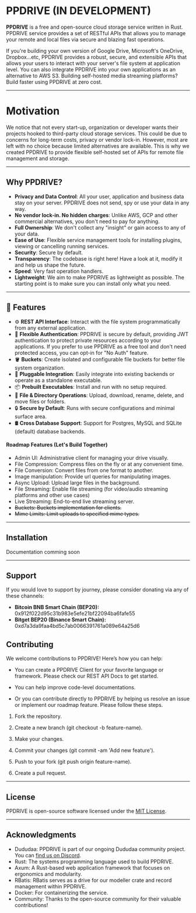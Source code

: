 # PPDRIVE (IN DEVELOPMENT)

**PPDRIVE** is a free and open-source cloud storage service written in Rust. PPDRIVE service provides a set of RESTful APIs that allows you to manage your remote and local files via secure and blazing fast operations.

If you're building your own version of Google Drive, Microsoft's OneDrive, Dropbox...etc, PPDRIVE provides a robust, secure, and extensible APIs that allows your users to interact with your server's file system at application level. You can also integrate PPDRIVE into your own applications as an alternative to AWS S3. Building self-hosted media streaming platforms? Build faster using PPDRIVE at zero cost.

---

# Motivation
We notice that not every start-up, organization or developer wants their projects hooked to third-party cloud storage services. This could be due to concerns for long-term costs, privacy or vendor lock-in. However, most are left with no choice because limited alternatives are available. This is why we created PPDRIVE to provide flexible self-hosted set of APIs for remote file management and storage.

---

## Why PPDRIVE?
- **Privacy and Data Control**: All your user, application and business data stay on your server. PPDRIVE does not send, spy or use your data in any way.
- **No vendor lock-in. No hidden charges**: Unlike AWS, GCP and other commercial alternatives, you don't need to pay for anything.
- **Full Ownership**: We don't collect any "insight" or gain access to any of your data.
- **Ease of Use**: Flexible service management tools for installing plugins, viewing or cancelling running services.
- **Security**: Secure by default.
- **Transparency**: The codebase is right here! Have a look at it, modify it and help us shape the future.
- **Speed**: Very fast operation handlers.
- **Lightweight**: We aim to make PPDRIVE as lightweight as possible. The starting point is to make sure you can install only what you need.

---

## 🚀 Features

- ⚙️ **REST API Interface**: Interact with the file system programmatically from any external application.
- 🔐 **Flexible Authentication**: PPDRIVE is secure by default, providing JWT authentication to protect private resources according to your applications. If you prefer to use PPDRIVE as a free tool and don't need protected access, you can opt-in for "No Auth" feature.
- 🪣 **Buckets**: Create isolated and configurable file buckets for better file system organization.
- 🧩 **Pluggable Integration**: Easily integrate into existing backends or operate as a standalone executable.
- 📦 **Prebuilt Executables**: Install and run with no setup required.
- 🧾 **File & Directory Operations**: Upload, download, rename, delete, and move files or folders.
- 🔒 **Secure by Default**: Runs with secure configurations and minimal surface area.
- 🛢 **Cross Database Support**: Support for Postgres, MySQL and SQLite (default) database backends.

#### Roadmap Features (Let's Build Together)
- Admin UI: Administrative client for managing your drive visually.
- File Compression: Compress files on the fly or at any convenient time.
- File Conversion: Convert files from one format to another.
- Image manipulation: Provide url queries for manipulating images.
- Async Upload: Upload large files in the background.
- File Streaming: Enable file streaming (for video/audio streaming platforms and other use cases)
- Live Streaming: End-to-end live streaming server.
- ~~Buckets: Buckets implementation for clients.~~
- ~~Mime Limits: Limit uploads to specified mime types.~~

---

## Installation
Documentation comming soon

---

## Support
If you would love to support by journey, please consider donating via any of these channels:

- **Bitcoin BNB Smart Chain (BEP20):** 0x912f022d95c31b983e5efe21bf22094ba6fafe55
- **Bitget BEP20 (Binance Smart Chain):** 0xd7a3da9faa4bd5c7ab0066391761a089e64a25d6

## Contributing
We welcome contributions to PPDRIVE! Here’s how you can help:

- You can create a PPDRIVE Client for your favorite language or framework. Please check our REST API Docs to get started.

- You can help improve code-level documentations.

- Or you can contribute directly to PPDRIVE by helping us resolve an issue or implement our roadmap feature. Please follow these steps.

1. Fork the repository.

2. Create a new branch (git checkout -b feature-name).

3. Make your changes.

4. Commit your changes (git commit -am 'Add new feature').

5. Push to your fork (git push origin feature-name).

6. Create a pull request.

---

## License
PPDRIVE is open-source software licensed under the [MIT License](#/LICENSE).

---

## Acknowledgments
- Dududaa: PPDRIVE is part of our ongoing Dududaa community project. You can [find us on Discord](https://discord.gg/BeVPFS7wkp).
- Rust: The systems programming language used to build PPDRIVE.
- Axum: A Rust-based web application framework that focuses on ergonomics and modularity.
- RBatis: RBatis serves as a drive for our modeller crate and record management within PPDRIVE.
- Docker: For containerizing the service.
- Community: Thanks to the open-source community for their valuable contributions!
